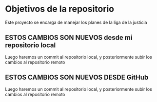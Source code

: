 # Objetivos de la repositorio

Este proyecto se encarga de manejar los planes de la liga de la justicia

## ESTOS CAMBIOS SON NUEVOS desde mi repositorio local
 Luego haremos un commit al repositorio local, y posteriormente subir los cambios al repositorio remoto
## ESTOS CAMBIOS SON NUEVOS DESDE GitHub
 Luego haremos un commit al repositorio local, y posteriormente subir los cambios al repositorio remoto
